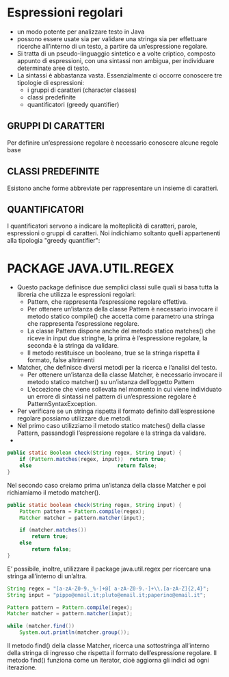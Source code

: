 # Espressioni regolari

* un modo potente per analizzare testo in Java
* possono essere usate sia per validare una stringa sia per effettuare ricerche all’interno di un testo, a partire da un’espressione regolare. 
* Si tratta di un pseudo-linguaggio sintetico e a volte criptico, composto appunto di espressioni, con una sintassi non ambigua, per individuare determinate aree di testo.
* La sintassi è abbastanza vasta. Essenzialmente ci occorre conoscere tre tipologie di espressioni:
  * i gruppi di caratteri (character classes)
  * classi predefinite
  * quantificatori (greedy quantifier)

## GRUPPI DI CARATTERI
Per definire un’espressione regolare è necessario conoscere alcune regole base

## CLASSI PREDEFINITE
Esistono anche forme abbreviate per rappresentare un insieme di caratteri.

## QUANTIFICATORI
I quantificatori servono a indicare la molteplicità di caratteri, parole, espressioni o gruppi di caratteri. 
Noi indichiamo soltanto quelli appartenenti alla tipologia "greedy quantifier":

# PACKAGE JAVA.UTIL.REGEX

* Questo package definisce due semplici classi sulle quali si basa tutta la libreria che utilizza le espressioni regolari:
  * Pattern, che rappresenta l’espressione regolare effettiva. 
  * Per ottenere un’istanza della classe Pattern è necessario invocare il metodo statico compile() che accetta come parametro una stringa che rappresenta l’espressione regolare. 
  * La classe Pattern dispone anche del metodo statico matches() che riceve in input due stringhe, la prima è l’espressione regolare, la seconda è la stringa da validare. 
  * Il metodo restituisce un booleano, true se la stringa rispetta il formato, false altrimenti
* Matcher, che definisce diversi metodi per la ricerca e l’analisi del testo. 
  * Per ottenere un’istanza della classe Matcher, è necessario invocare il metodo statico matcher() su un’istanza dell’oggetto Pattern
  * L’eccezione che viene sollevata nel momento in cui viene individuato un errore di sintassi nel pattern di un’espressione regolare è PatternSyntaxException.
* Per verificare se un stringa rispetta il formato definito dall’espressione regolare possiamo utilizzare due metodi.
* Nel primo caso utilizziamo il metodo statico matches() della classe Pattern, passandogli l’espressione regolare e la stringa da validare.
* 
```java
public static Boolean check(String regex, String input) {
	if (Pattern.matches(regex, input))	return true;
	else							return false;
}
```

Nel secondo caso creiamo prima un’istanza della classe Matcher e poi richiamiamo il metodo matcher().

```java
public static boolean check(String regex, String input) {
	Pattern pattern = Pattern.compile(regex);
	Matcher matcher = pattern.matcher(input);

	if (matcher.matches())	
		return true;
	else
		return false;
}
```

E’ possibile, inoltre, utilizzare il package java.util.regex per ricercare una stringa all’interno di un’altra.

```java
String regex = "[a-zA-Z0-9._%-]+@[ a-zA-Z0-9.-]+\\.[a-zA-Z]{2,4}";
String input = "pippo@email.it;pluto@email.it;paperino@email.it";

Pattern pattern = Pattern.compile(regex);
Matcher matcher = pattern.matcher(input);

while (matcher.find())
	System.out.println(matcher.group());
```

Il metodo find() della classe Matcher, ricerca una sottostringa all’interno della stringa di ingresso che rispetta il formato dell’espressione regolare. Il metodo find() funziona come un iterator, cioè aggiorna gli indici ad ogni iterazione.
